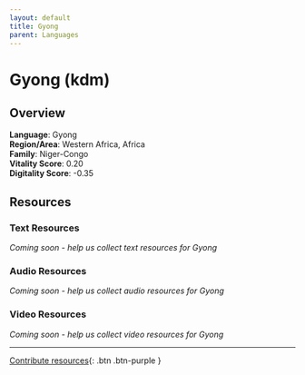 ```yaml
---
layout: default
title: Gyong
parent: Languages
---
```


# Gyong (kdm)

## Overview

**Language**: Gyong  
**Region/Area**: Western Africa, Africa  
**Family**: Niger-Congo  
**Vitality Score**: 0.20  
**Digitality Score**: -0.35  

## Resources

### Text Resources
*Coming soon - help us collect text resources for Gyong*

### Audio Resources
*Coming soon - help us collect audio resources for Gyong*

### Video Resources
*Coming soon - help us collect video resources for Gyong*

---

[Contribute resources](https://fairtrain.github.io/){: .btn .btn-purple }
